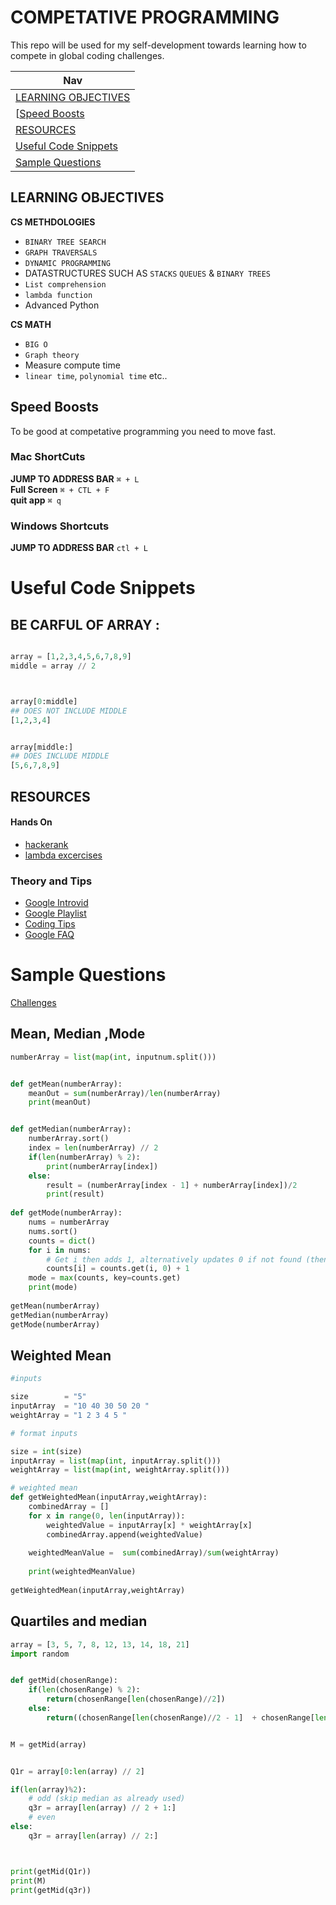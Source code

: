 # COMPETATIVE PROGRAMMING   


This repo will be used for my self-development towards learning how to compete in global coding challenges. 

| Nav | 
|-----|
|[LEARNING OBJECTIVES ](#LEARNING-OBJECTIVES) |
|[[Speed Boosts](#Speed-Boosts) |
|[RESOURCES](#RESOURCES) |  
|[Useful Code Snippets](#Useful-Code-Snippets) |
|[Sample Questions](#Sample-Questions) |





## LEARNING OBJECTIVES
    

**CS METHDOLOGIES**  

- `BINARY TREE SEARCH`  
- `GRAPH TRAVERSALS` 
- `DYNAMIC PROGRAMMING` 
- DATASTRUCTURES SUCH AS `STACKS` `QUEUES` & `BINARY TREES`  
- `List comprehension`  
- `lambda function`  
- Advanced Python
  
**CS MATH**  
  
- `BIG O`
- `Graph theory` 
- Measure compute time  
- `linear time`, `polynomial time` etc..  

## Speed Boosts
  
To be good at competative programming you need to move fast.   


### Mac ShortCuts 

**JUMP TO ADDRESS BAR**   `⌘ + L`  
**Full Screen** `⌘ + CTL + F`  
**quit app** `⌘ q`


### Windows Shortcuts

**JUMP TO ADDRESS BAR**   `ctl + L`  
    
# Useful Code Snippets  



## BE CARFUL OF ARRAY : 
```python

array = [1,2,3,4,5,6,7,8,9]
middle = array // 2



array[0:middle]
## DOES NOT INCLUDE MIDDLE
[1,2,3,4]


array[middle:]
## DOES INCLUDE MIDDLE
[5,6,7,8,9]
```


## RESOURCES  
  
#### Hands On  

- [hackerank](https://www.hackerrank.com/)
- [lambda excercises](https://www.w3resource.com/python-exercises/lambda/index.php)
  
### Theory and Tips  
  

- [Google Introvid](https://www.youtube.com/watch?v=cMHY4UouGCk&list=PLllx_3tLoo4csmLveWHpjcRTXVMCcvvmc&index=8&ab_channel=LifeatGoogle)  
- [Google Playlist](https://www.youtube.com/playlist?list=PLllx_3tLoo4csmLveWHpjcRTXVMCcvvmc)
- [Coding Tips](https://www.youtube.com/watch?v=WZkTPJE0aRE&list=PLllx_3tLoo4csmLveWHpjcRTXVMCcvvmc&index=5&ab_channel=GoogleStudents)
- [Google FAQ](https://codingcompetitions.withgoogle.com/kickstart/faq)





# Sample Questions
 
[Challenges](https://www.hackerrank.com/interview/interview-preparation-kit)  
  
## Mean, Median ,Mode 

```python
numberArray = list(map(int, inputnum.split()))


def getMean(numberArray):
    meanOut = sum(numberArray)/len(numberArray)
    print(meanOut)


def getMedian(numberArray):
    numberArray.sort()
    index = len(numberArray) // 2
    if(len(numberArray) % 2): 
        print(numberArray[index])
    else:
        result = (numberArray[index - 1] + numberArray[index])/2
        print(result)
        
def getMode(numberArray):
    nums = numberArray
    nums.sort()
    counts = dict()
    for i in nums:
        # Get i then adds 1, alternatively updates 0 if not found (then adds 1)
        counts[i] = counts.get(i, 0) + 1
    mode = max(counts, key=counts.get)
    print(mode)
    
getMean(numberArray)
getMedian(numberArray)
getMode(numberArray)

```
  
## Weighted Mean  

```python
#inputs

size        = "5"
inputArray  = "10 40 30 50 20 "
weightArray = "1 2 3 4 5 "

# format inputs

size = int(size)
inputArray = list(map(int, inputArray.split()))
weightArray = list(map(int, weightArray.split()))

# weighted mean
def getWeightedMean(inputArray,weightArray):
    combinedArray = []
    for x in range(0, len(inputArray)):
        weightedValue = inputArray[x] * weightArray[x]
        combinedArray.append(weightedValue)
    
    weightedMeanValue =  sum(combinedArray)/sum(weightArray)
    
    print(weightedMeanValue)
    
getWeightedMean(inputArray,weightArray)
```



## Quartiles and median

```python
array = [3, 5, 7, 8, 12, 13, 14, 18, 21]
import random 


def getMid(chosenRange):
    if(len(chosenRange) % 2):
        return(chosenRange[len(chosenRange)//2])
    else:
        return((chosenRange[len(chosenRange)//2 - 1]  + chosenRange[len(chosenRange)//2 ] ) // 2)


M = getMid(array)


Q1r = array[0:len(array) // 2]

if(len(array)%2):
    # odd (skip median as already used)
    q3r = array[len(array) // 2 + 1:]
    # even
else:
    q3r = array[len(array) // 2:]



print(getMid(Q1r))
print(M)
print(getMid(q3r))
```

